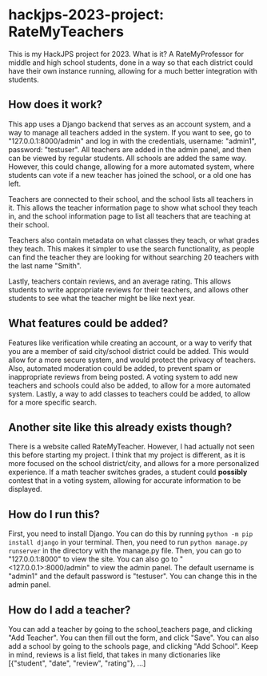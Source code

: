 # hackjps-2023-project: RateMyTeachers
This is my HackJPS project for 2023. What is it? A RateMyProfessor for middle and high
school students, done in a way so that each district could have their own instance running,
allowing for a much better integration with students.
## How does it work?
This app uses a Django backend that serves as an account system, and a way to manage
all teachers added in the system. If you want to see, go to "127.0.0.1:8000/admin" and 
log in with the credentials, username: "admin1", password: "testuser". All teachers are
added in the admin panel, and then can be viewed by regular students. All schools are added
the same way. However, this could change, allowing for a more automated system, where 
students can vote if a new teacher has joined the school, or a old one has left. 

Teachers are connected to their school, and the school lists all teachers in it. This
allows the teacher information page to show what school they teach in, and the school
information page to list all teachers that are teaching at their school. 

Teachers also contain metadata on what classes they teach, or what grades they teach. This
makes it simpler to use the search functionality, as people can find the teacher they are
looking for without searching 20 teachers with the last name "Smith".

Lastly, teachers contain reviews, and an average rating. This allows students to write
appropriate reviews for their teachers, and allows other students to see what the teacher
might be like next year.

## What features could be added?
Features like verification while creating an account, or a way to verify that you are a member of
said city/school district could be added. This would allow for a more secure system, and would
protect the privacy of teachers. Also, automated moderation could be added, to prevent spam or
inappropriate reviews from being posted. A voting system to add new teachers and schools could
also be added, to allow for a more automated system. Lastly, a way to add classes to teachers
could be added, to allow for a more specific search.

## Another site like this already exists though?
There is a website called RateMyTeacher. However, I had actually not seen this before starting my project.
I think that my project is different, as it is more focused on the school district/city, and allows for a 
more personalized experience. If a math teacher switches grades, a student could **possibly** contest that
in a voting system, allowing for accurate information to be displayed. 

## How do I run this?
First, you need to install Django. You can do this by running `python -m pip install django` in your terminal. Then,
you need to run `python manage.py runserver` in the directory with the manage.py file. Then, you can go to
"127.0.0.1:8000" to view the site. You can also go to "<127.0.0.1>:8000/admin"
to view the admin panel. The default username is "admin1" and the default password is "testuser". You can
change this in the admin panel.

## How do I add a teacher?
You can add a teacher by going to the school_teachers page, and clicking "Add Teacher". You can then fill out
the form, and click "Save". You can also add a school by going to the schools page, and clicking "Add School".
Keep in mind, reviews is a list field, that takes in many dictionaries like [{"student", "date", "review", "rating"}, ...]

